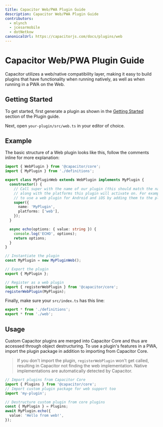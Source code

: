```yaml
---
title: Capacitor Web/PWA Plugin Guide
description: Capacitor Web/PWA Plugin Guide
contributors:
  - mlynch
  - jcesarmobile
  - dotNetkow
canonicalUrl: https://capacitorjs.com/docs/plugins/web
---
```


# Capacitor Web/PWA Plugin Guide

Capacitor utilizes a web/native compatibility layer, making it easy to build plugins that have functionality when running natively, as well as when running in a PWA on the Web.

## Getting Started

To get started, first generate a plugin as shown in the [Getting Started](creating-plugins.md) section of the Plugin guide.

Next, open `your-plugin/src/web.ts` in your editor of choice.

## Example

The basic structure of a Web plugin looks like this, follow the comments inline for
more explanation:

```typescript
import { WebPlugin } from '@capacitor/core';
import { MyPlugin } from './definitions';

export class MyPluginWeb extends WebPlugin implements MyPlugin {
  constructor() {
    // Call super with the name of our plugin (this should match the native name),
    // along with the platforms this plugin will activate on. For example, it's possible
    // to use a web plugin for Android and iOS by adding them to the platforms list (lowercased)
    super({
      name: 'MyPlugin',
      platforms: ['web'],
    });
  }

  async echo(options: { value: string }) {
    console.log('ECHO', options);
    return options;
  }
}

// Instantiate the plugin
const MyPlugin = new MyPluginWeb();

// Export the plugin
export { MyPlugin };

// Register as a web plugin
import { registerWebPlugin } from '@capacitor/core';
registerWebPlugin(MyPlugin);
```

Finally, make sure your `src/index.ts` has this line:

```typescript
export * from './definitions';
export * from './web';
```

## Usage

Custom Capacitor plugins are merged into Capacitor Core and thus are accessed through object destructuring. To use a plugin's features in a PWA, import the plugin package in addition to importing from Capacitor Core.

> If you don't import the plugin, `registerWebPlugin` won't get called, resulting in Capacitor not finding the web implementation. Native implementations are automatically detected by Capacitor.

```typescript
// Import plugins from Capacitor Core
import { Plugins } from '@capacitor/core';
// Import custom plugin package for web support too
import 'my-plugin';

// Destructure custom plugin from core plugins
const { MyPlugin } = Plugins;
await MyPlugin.echo({
  value: 'Hello from web!',
});
```
